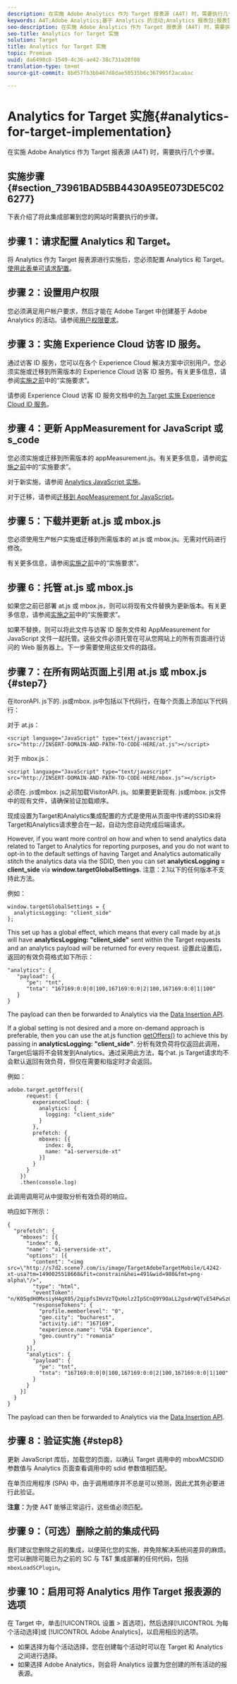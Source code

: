 ```yaml
---
description: 在实施 Adobe Analytics 作为 Target 报表源 (A4T) 时，需要执行几个步骤。
keywords: A4T;Adobe Analytics;基于 Analytics 的活动;Analytics 报表包;报表包;Analytics 与 Target 集成;配置报表包
seo-description: 在实施 Adobe Analytics 作为 Target 报表源 (A4T) 时，需要执行几个步骤。
seo-title: Analytics for Target 实施
solution: Target
title: Analytics for Target 实施
topic: Premium
uuid: da6498c8-1549-4c36-ae42-38c731a28f08
translation-type: tm+mt
source-git-commit: 8bd57fb3bb467d8dae50535b6c367995f2acabac

---
```



# Analytics for Target 实施{#analytics-for-target-implementation}

在实施 Adobe Analytics 作为 Target 报表源 (A4T) 时，需要执行几个步骤。

## 实施步骤 {#section_73961BAD5BB4430A95E073DE5C026277}

下表介绍了将此集成部署到您的网站时需要执行的步骤。

## 步骤 1：请求配置 Analytics 和 Target。

将 Analytics 作为 Target 报表源进行实施后，您必须配置 Analytics 和 Target。[使用此表单可请求配置](http://www.adobe.com/go/audiences)。

## 步骤 2：设置用户权限

您必须满足用户帐户要求，然后才能在 Adobe Target 中创建基于 Adobe Analytics 的活动。请参阅[用户权限要求](/help/c-integrating-target-with-mac/a4t/account-reqs.md)。

## 步骤 3：实施 Experience Cloud 访客 ID 服务。

通过访客 ID 服务，您可以在各个 Experience Cloud 解决方案中识别用户。您必须实施或迁移到所需版本的 Experience Cloud 访客 ID 服务。有关更多信息，请参阅[实施之前](/help/c-integrating-target-with-mac/a4t/before-implement.md)中的“实施要求”。

请参阅 Experience Cloud 访客 ID 服务文档中的[为 Target 实施 Experience Cloud ID 服务](https://marketing.adobe.com/resources/help/en_US/mcvid/mcvid-setup-target.html)。

## 步骤 4：更新 AppMeasurement for JavaScript 或 s_code

您必须实施或迁移到所需版本的 appMeasurement.js。有关更多信息，请参阅[实施之前](/help/c-integrating-target-with-mac/a4t/before-implement.md)中的“实施要求”。

对于新实施，请参阅 [Analytics JavaScript 实施](https://marketing.adobe.com/resources/help/en_US/sc/implement/js_implementation.html)。

对于迁移，请参阅[迁移到 AppMeasurement for JavaScript](https://marketing.adobe.com/resources/help/en_US/sc/implement/?f=appmeasure_mjs_migrate)。

## 步骤 5：下载并更新 at.js 或 mbox.js

您必须使用生产帐户实施或迁移到所需版本的 at.js 或 mbox.js。无需对代码进行修改。

有关更多信息，请参阅[实施之前](/help/c-integrating-target-with-mac/a4t/before-implement.md)中的“实施要求”。

## 步骤 6：托管 at.js 或 mbox.js

如果您之前已部署 at.js 或 mbox.js，则可以将现有文件替换为更新版本。有关更多信息，请参阅[实施之前](/help/c-integrating-target-with-mac/a4t/before-implement.md)中的“实施要求”。

如果不替换，则可以将此文件与访客 ID 服务文件和 AppMeasurement for JavaScript 文件一起托管。这些文件必须托管在可从您网站上的所有页面进行访问的 Web 服务器上。下一步需要使用这些文件的路径。

## 步骤 7：在所有网站页面上引用 at.js 或 mbox.js {#step7}

在itororAPI. js下的. js或mbox. js中包括以下代码行，在每个页面上添加以下代码行：

对于 at.js：

```
<script language="JavaScript" type="text/javascript"
src="http://INSERT-DOMAIN-AND-PATH-TO-CODE-HERE/at.js"></script>
```

对于 mbox.js：

```
<script language="JavaScript" type="text/javascript"
src="http://INSERT-DOMAIN-AND-PATH-TO-CODE-HERE/mbox.js"></script>
```

必须在. js或mbox. js之前加载VisitorAPI. js。如果要更新现有. js或mbox. js文件中的现有文件，请确保验证加载顺序。

现成设置为Target和Analytics集成配置的方式是使用从页面中传递的SSID来将Target和Analytics请求整合在一起，自动为您自动完成后端请求。

However, if you want more control on how and when to send analytics data related to Target to Analytics for reporting purposes, and you do not want to opt-in to the default settings of having Target and Analytics automatically stitch the analytics data via the SDID, then you can set **analyticsLogging = client_side** via **window.targetGlobalSettings**. 注意：2.1以下的任何版本不支持此方法。

例如：

```
window.targetGlobalSettings = {
  analyticsLogging: "client_side"
};
```

This set up has a global effect, which means that every call made by at.js will have **analyticsLogging: "client_side"** sent within the Target requests and an analytics payload will be returned for every request. 设置此设置后，返回的有效负荷格式如下所示：

```
"analytics": {
   "payload": {
      "pe": "tnt",
      "tnta": "167169:0:0|0|100,167169:0:0|2|100,167169:0:0|1|100"
   }
}
```

The payload can then be forwarded to Analytics via the [Data Insertion API](https://helpx.adobe.com/analytics/kb/data-insertion-api-post-method-adobe-analytics.html).

If a global setting is not desired and a more on-demand approach is preferable, then you can use the at.js function [getOffers()](/help/c-implementing-target/c-implementing-target-for-client-side-web/adobe-target-getoffers-atjs-2.md) to achieve this by passing in **analyticsLogging: "client_side"**. 分析有效负荷将仅返回此调用，Target后端将不会转发到Analytics。通过采用此方法，每个at. js Target请求均不会默认返回有效负荷，但仅在需要和指定时才会返回。

例如：

```
adobe.target.getOffers({
      request: {
        experienceCloud: {
          analytics: {
            logging: "client_side"
          }
        },
        prefetch: {
          mboxes: [{
            index: 0,
            name: "a1-serverside-xt"
          }]
        }
      }
    })
    .then(console.log)
```

此调用调用可从中提取分析有效负荷的响应。

响应如下所示：

```
{
  "prefetch": {
    "mboxes": [{
      "index": 0,
      "name": "a1-serverside-xt",
      "options": [{
        "content": "<img src=\"http://s7d2.scene7.com/is/image/TargetAdobeTargetMobile/L4242-xt-usa?tm=1490025518668&fit=constrain&hei=491&wid=980&fmt=png-alpha\"/>",
        "type": "html",
        "eventToken": "n/K05qdH0MxsiyH4gX05/2qipfsIHvVzTQxHolz2IpSCnQ9Y9OaLL2gsdrWQTvE54PwSz67rmXWmSnkXpSSS2Q==",
        "responseTokens": {
          "profile.memberlevel": "0",
          "geo.city": "bucharest",
          "activity.id": "167169",
          "experience.name": "USA Experience",
          "geo.country": "romania"
        }
      }],
      "analytics": {
        "payload": {
          "pe": "tnt",
          "tnta": "167169:0:0|0|100,167169:0:0|2|100,167169:0:0|1|100"
        }
      }
    }]
  }
}
```

The payload can then be forwarded to Analytics via the [Data Insertion API](https://helpx.adobe.com/analytics/kb/data-insertion-api-post-method-adobe-analytics.html).

## 步骤 8：验证实施 {#step8}

更新 JavaScript 库后，加载您的页面，以确认 Target 调用中的 mboxMCSDID 参数值与 Analytics 页面查看调用中的 sdid 参数值相匹配。

在单页应用程序 (SPA) 中，由于调用顺序并不总是可以预测，因此尤其务必要进行此验证。

**注意：**&#x200B;为使 A4T 能够正常运行，这些值必须匹配。

## 步骤 9：（可选）删除之前的集成代码

我们建议您删除之前的集成，以便简化您的实施，并免除解决系统间差异的麻烦。您可以删除可能已为之前的 SC 与 T&amp;T 集成部署的任何代码，包括 `mboxLoadSCPlugin`。

## 步骤 10：启用可将 Analytics 用作 Target 报表源的选项

在 Target 中，单击[!UICONTROL 设置 &gt; 首选项]，然后选择[!UICONTROL 为每个活动选择]或 [!UICONTROL Adobe Analytics]，以启用相应的选项。

* 如果选择为每个活动选择，您在创建每个活动时可以在 Target 和 Analytics 之间进行选择。
* 如果选择 Adobe Analytics，则会将 Analytics 设置为您创建的所有活动的报表源。

